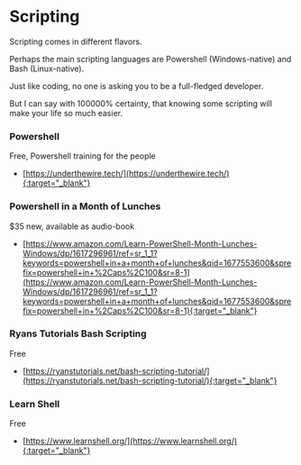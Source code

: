 # Scripting
Scripting comes in different flavors.

Perhaps the main scripting languages are Powershell (Windows-native) and Bash (Linux-native).

Just like coding, no one is asking you to be a full-fledged developer.

But I can say with 100000% certainty, that knowing some scripting will make your life so much easier.

### **Powershell**
Free, Powershell training for the people
- [https://underthewire.tech/](https://underthewire.tech/){:target="_blank"}

### **Powershell in a Month of Lunches**
$35 new, available as audio-book
- [https://www.amazon.com/Learn-PowerShell-Month-Lunches-Windows/dp/1617296961/ref=sr_1_1?keywords=powershell+in+a+month+of+lunches&qid=1677553600&sprefix=powershell+in+%2Caps%2C100&sr=8-1](https://www.amazon.com/Learn-PowerShell-Month-Lunches-Windows/dp/1617296961/ref=sr_1_1?keywords=powershell+in+a+month+of+lunches&qid=1677553600&sprefix=powershell+in+%2Caps%2C100&sr=8-1){:target="_blank"}

### **Ryans Tutorials Bash Scripting**
Free
- [https://ryanstutorials.net/bash-scripting-tutorial/](https://ryanstutorials.net/bash-scripting-tutorial/){:target="_blank"}

### **Learn Shell**
Free
- [https://www.learnshell.org/](https://www.learnshell.org/){:target="_blank"}